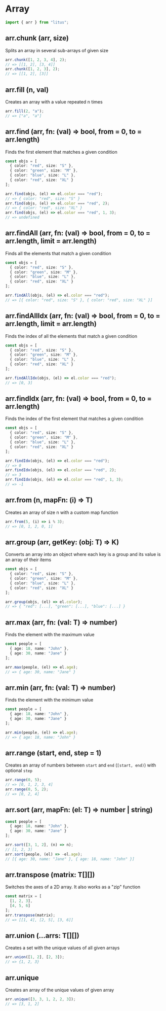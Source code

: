 # Array

```ts
import { arr } from "litus";
```

## arr.chunk (arr, size)

Splits an array in several sub-arrays of given size

```ts
arr.chunk([1, 2, 3, 4], 2);
// => [[1, 2], [3, 4]]
arr.chunk([1, 2, 3], 2);
// => [[1, 2], [3]]
```

## arr.fill (n, val)

Creates an array with a value repeated n times

```ts
arr.fill(2, "a");
// => ["a", "a"]
```

## arr.find (arr, fn: (val) => bool, from = 0, to = arr.length)

Finds the first element that matches a given condition

```ts
const objs = [
  { color: "red", size: "S" },
  { color: "green", size: "M" },
  { color: "blue", size: "L" },
  { color: "red", size: "XL" }
];

arr.find(objs, (el) => el.color === "red");
// => { color: "red", size: "S" }
arr.find(objs, (el) => el.color === "red", 2);
// => { color: "red", size: "XL" }
arr.find(objs, (el) => el.color === "red", 1, 3);
// => undefined
```

## arr.findAll (arr, fn: (val) => bool, from = 0, to = arr.length, limit = arr.length)

Finds all the elements that match a given condition

```ts
const objs = [
  { color: "red", size: "S" },
  { color: "green", size: "M" },
  { color: "blue", size: "L" },
  { color: "red", size: "XL" }
];

arr.findAll(objs, (el) => el.color === "red");
// => [{ color: "red", size: "S" }, { color: "red", size: "XL" }]
```

## arr.findAllIdx (arr, fn: (val) => bool, from = 0, to = arr.length, limit = arr.length)

Finds the index of all the elements that match a given condition

```ts
const objs = [
  { color: "red", size: "S" },
  { color: "green", size: "M" },
  { color: "blue", size: "L" },
  { color: "red", size: "XL" }
];

arr.findAllIdx(objs, (el) => el.color === "red");
// => [0, 3]
```

## arr.findIdx (arr, fn: (val) => bool, from = 0, to = arr.length)

Finds the index of the first element that matches a given condition

```ts
const objs = [
  { color: "red", size: "S" },
  { color: "green", size: "M" },
  { color: "blue", size: "L" },
  { color: "red", size: "XL" }
];

arr.findIdx(objs, (el) => el.color === "red");
// => 0
arr.findIdx(objs, (el) => el.color === "red", 2);
// => 3
arr.findIdx(objs, (el) => el.color === "red", 1, 3);
// => -1
```

## arr.from (n, mapFn: (i) => T)

Creates an array of size n with a custom map function

```ts
arr.from(5, (i) => i % 3);
// => [0, 1, 2, 0, 1]
```

## arr.group (arr, getKey: (obj: T) => K)

Converts an array into an object where each key is a group and its value is an
array of their items

```ts
const objs = [
  { color: "red", size: "S" },
  { color: "green", size: "M" },
  { color: "blue", size: "L" },
  { color: "red", size: "XL" }
];

arr.group(objs, (el) => el.color);
// => { "red": [...], "green": [...], "blue": [...] }
```

## arr.max (arr, fn: (val: T) => number)

Finds the element with the maximum value

```ts
const people = [
  { age: 18, name: "John" },
  { age: 30, name: "Jane" }
];

arr.max(people, (el) => el.age);
// => { age: 30, name: "Jane" }
```

## arr.min (arr, fn: (val: T) => number)

Finds the element with the minimum value

```ts
const people = [
  { age: 18, name: "John" },
  { age: 30, name: "Jane" }
];

arr.min(people, (el) => el.age);
// => { age: 18, name: "John" }
```

## arr.range (start, end, step = 1)

Creates an array of numbers between `start` and `end` (`[start, end)`) with optional `step`

```ts
arr.range(0, 5);
// => [0, 1, 2, 3, 4]
arr.range(0, 5, 2);
// => [0, 2, 4]
```

## arr.sort (arr, mapFn: (el: T) => number | string)

```ts
const people = [
  { age: 18, name: "John" },
  { age: 30, name: "Jane" }
];

arr.sort([3, 1, 2], (n) => n);
// [1, 2, 3]
arr.sort(people, (el) => -el.age);
// [{ age: 30, name: "Jane" }, { age: 18, name: "John" }]
```

## arr.transpose (matrix: T[][])

Switches the axes of a 2D array. It also works as a "zip" function

```ts
const matrix = [
  [1, 2, 3],
  [4, 5, 6]
];
arr.transpose(matrix);
// => [[1, 4], [2, 5], [3, 6]]
```

## arr.union (...arrs: T[][])

Creates a set with the unique values of all given arrays

```ts
arr.union([1, 2], [2, 3]);
// => {1, 2, 3}
```

## arr.unique

Creates an array of the unique values of given array

```ts
arr.unique([3, 3, 1, 2, 2, 3]);
// => [3, 1, 2]
```
